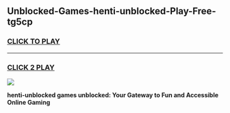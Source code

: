 
## Unblocked-Games-henti-unblocked-Play-Free-tg5cp
<h3>
<a href="https://premium76.site?title=henti-unblocked&ref=10A">CLICK TO PLAY</a></h3>
<hr>

<h3>
<a href="https://premium76.site?title=henti-unblocked&ref=10A">CLICK 2 PLAY</a>
  
</h3>

<a href="https://premium76.site?title=henti-unblocked&ref=10A"><img src="https://clearcache.store/games.png"></a>


**henti-unblocked games unblocked: Your Gateway to Fun and Accessible Online Gaming**
